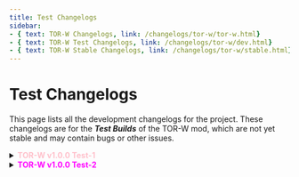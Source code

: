 ```yaml
---
title: Test Changelogs
sidebar:
- { text: TOR-W Changelogs, link: /changelogs/tor-w/tor-w.html}
- { text: TOR-W Test Changelogs, link: /changelogs/tor-w/dev.html}
- { text: TOR-W Stable Changelogs, link: /changelogs/tor-w/stable.html}
---
```

# Test Changelogs
This page lists all the development changelogs for the project. These changelogs are for the <b><i>Test Builds</i></b> of the TOR-W mod, which are not yet stable and may contain bugs or other issues.

<details>
<summary><b><font color=pink>TOR-W v1.0.0 Test-1</font></b></summary>

<p style="font-size: 30px;"><b>TOR-W v1.0.0 Test 1</b></p>

::: warning Take Notice!
This version of TOR-W requires the latest MiraAPI rc version, named [0.2.0-rc.3](https://github.com/All-Of-Us-Mods/MiraAPI/releases/tag/0.2.0-rc.3)!<br>
If not used with this MiraAPI build, the mod **WILL NOT** work at all!
:::

<p style="font-size: 20px;"><b>🌟 First Test Build</b></p>

---

I am excited to announce the first test build of the mod! Now there will be more roles coming in the future, because there will be a total of **6 ROLES** including a **few toggle features**.

<p style="font-size: 20px;"><b>📝 Changelogs</b></p>

---

- Added **17** different colors (from [NewMod](https://github.com/CallOfCreator/NewMod)).
- Added the Teleporter role.
- Added the Chameleon role.
- Added the Mayor role.
- Added a background image.
(All this was done by `@andries659`)

<p style="font-size: 20px;"><b>❓ What's To Come</b></p>

---

You can expect almost **ANYTHING** within the next week or 2!! From daily leaks, from even the website that's getting changed!
There are some other things planned than just these that were named!

<p style="font-size: 20px;"><b>🐛 Bug Reports</b></p>

---

If you want to report any bugs found within this first test, feel free to report them in the `bug-reports` channel in the official [TOR-W Discord Server](https://discord.gg/VxAvvXcjJ2).
</details>

<details>
<summary><b><font color=magenta>TOR-W v1.0.0 Test-2</font></b></summary>

<p style="font-size: 30px;"><b> TOR-W v1.0.0 Test 2</b></p>

::: warning Take Notice!
This version of TOR-W requires the latest MiraAPI rc version, named [0.2.0-rc.4](https://github.com/All-Of-Us-Mods/MiraAPI/releases/tag/0.2.0-rc.4)!<br>
If not used with this MiraAPI build, the mod **WILL NOT** work at all!
:::

<p style="font-size: 20px;"><b> 🌟 Test Build</b></p>

---

This test build took a bit longer due to me thinking what to add in the test build. But this test build is small, and does not have much, but its worth it!

<p style="font-size: 20px;"><b> 📝 Changelogs</b></p>

---

- Added **16** different colors.
- Added the Jester role.
- Added the Sheriff role.
- Added the "Toggle lobby Music" option.
(All this was done by @andries659)

<p style="font-size: 20px;"><b> ❓ What's To Come?</b></p>

---

You can expect almost **ANYTHING** can be expected! From leaks, to the potential release of TOR-W v1.0.0!
There has been a few minor changes also to the roles and plans for the first release.

<p style="font-size: 20px;"><b> 🔍 What Has Changed?</b></p>

---

There has been a delay for the chat commands to release in v1.1.0, as I want to get the first release out ASAP. There was also a change in roles, there was mentioned that **Swooper** & **Medic** would have been added, but got scrapped due to certain reasons.

<p style="font-size: 20px;"><b> 🐛 Bug Reports</b></p>

---

If you want to report any bugs found within this first test, feel free to report them in the `bug-reports` channel in the official [TOR-W Discord Server](https://discord.gg/VxAvvXcjJ2).
</details>